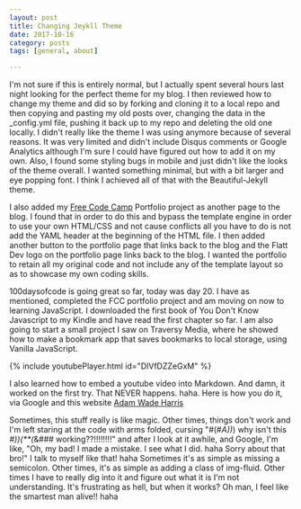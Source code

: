 ```yaml
---
layout: post
title: Changing Jeykll Theme
date: 2017-10-16
category: posts
tags: [general, about]

---
```


I'm not sure if this is entirely normal, but I actually spent several hours last night looking for the perfect theme for my blog. I then reviewed how to change my theme and did so by forking and cloning it to a local repo and then copying and pasting my old posts over, changing the data in the _config.yml file, pushing it back up to my repo and deleting the old one locally. I didn't really like the theme I was using anymore because of several reasons. It was very limited and didn't include Disqus comments or Google Analytics although I'm sure I could have figured out how to add it on my own. Also, I found some styling bugs in mobile and just didn't like the looks of the theme overall. I wanted something minimal, but with a bit larger and eye popping font. I think I achieved all of that with the Beautiful-Jekyll theme. 

I also added my [Free Code Camp](http://www.freecodecamp) Portfolio project as another page to the blog. I found that in order to do this and bypass the template engine in order to use your own HTML/CSS and not cause conflicts all you have to do is not add the YAML header at the beginning of the HTML file. I then added another button to the portfolio page that links back to the blog and the Flatt Dev logo on the portfolio page links back to the blog. I wanted the portfolio to retain all my original code and not include any of the template layout so as to showcase my own coding skills. 

100daysofcode is going great so far, today was day 20. I have as mentioned, completed the FCC portfolio project and am moving on now to learning JavaScript. I downloaded the first book of You Don't Know Javascript to my Kindle and have read the first chapter so far. I am also going to start a small project I saw on Traversy Media, where he showed how to make a bookmark app that saves bookmarks to local storage, using Vanilla JavaScript. 

{% include youtubePlayer.html id="DIVfDZZeGxM" %}

I also learned how to embed a youtube video into Markdown. And damn, it worked on the first try. That NEVER happens. haha. Here is how you do it, via Google and this website [Adam Wade Harris](http://www.adamwadeharris.com/how-to-easily-embed-youtube-videos-in-jekyll-sites-without-a-plugin/)


Sometimes, this stuff really is like magic. Other times, things don't work and I'm left staring at the code with arms folded, cursing "#(#*A))*) why isn't this *#))(**(*&### working??!!!!!!!!" and after I look at it awhile, and Google, I'm like, "Oh, my bad! I made a mistake. I see what I did. haha Sorry about that bro!" I talk to myself like that! haha Sometimes it's as simple as missing a semicolon. Other times, it's as simple as adding a class of img-fluid. Other times I have to really dig into it and figure out what it is I'm not understanding. It's frustrating as hell, but when it works? Oh man, I feel like the smartest man alive!! haha





